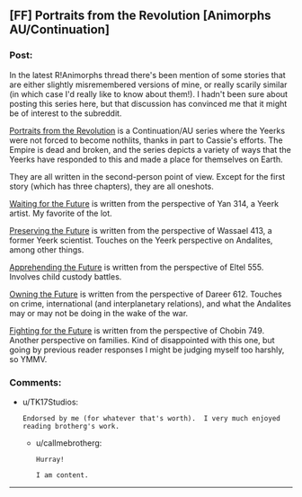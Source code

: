 ## [FF] Portraits from the Revolution [Animorphs AU/Continuation]

### Post:

In the latest R!Animorphs thread there's been mention of some stories that are either slightly misremembered versions of mine, or really scarily similar (in which case I'd really like to know about them!). I hadn't been sure about posting this series here, but that discussion has convinced me that it might be of interest to the subreddit. 

[Portraits from the Revolution](http://archiveofourown.org/series/200554) is a Continuation/AU series where the Yeerks were not forced to become nothlits, thanks in part to Cassie's efforts. The Empire is dead and broken, and the series depicts a variety of ways that the Yeerks have responded to this and made a place for themselves on Earth. 

They are all written in the second-person point of view. Except for the first story (which has three chapters), they are all oneshots. 

[Waiting for the Future](http://archiveofourown.org/works/3176698) is written from the perspective of Yan 314, a Yeerk artist. My favorite of the lot.  

[Preserving the Future](http://archiveofourown.org/works/3215378) is written from the perspective of Wassael 413, a former Yeerk scientist. Touches on the Yeerk perspective on Andalites, among other things. 

[Apprehending the Future](http://archiveofourown.org/works/3966133) is written from the perspective of Eltel 555. Involves child custody battles. 

[Owning the Future](http://archiveofourown.org/works/3983878) is written from the perspective of Dareer 612. Touches on crime, international (and interplanetary relations), and what the Andalites may or may not be doing in the wake of the war. 

[Fighting for the Future](http://archiveofourown.org/works/4012114) is written from the perspective of Chobin 749. Another perspective on families. Kind of disappointed with this one, but going by previous reader responses I might be judging myself too harshly, so YMMV. 

### Comments:

- u/TK17Studios:
  ```
  Endorsed by me (for whatever that's worth).  I very much enjoyed reading brotherg's work.
  ```

  - u/callmebrotherg:
    ```
    Hurray! 

    I am content.
    ```

---

